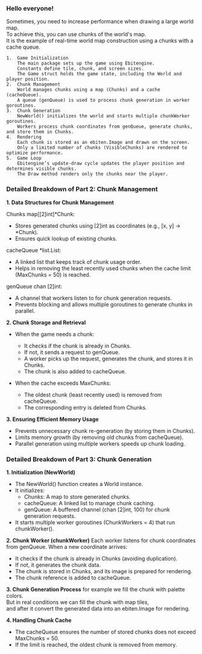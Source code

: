 ### Hello everyone!

Sometimes, you need to increase performance when drawing a large world map.<br>
To achieve this, you can use chunks of the world's map.<br> 
It is the example of real-time world map construction using a chunks with a cache queue.</p> 

	1.	Game Initialization
		The main package sets up the game using Ebitengine.
		Constants define tile, chunk, and screen sizes.
		The Game struct holds the game state, including the World and player position.
	2.	Chunk Management
		World manages chunks using a map (Chunks) and a cache (cacheQueue).
		A queue (genQueue) is used to process chunk generation in worker goroutines.
	3.	Chunk Generation
		NewWorld() initializes the world and starts multiple chunkWorker goroutines.
		Workers process chunk coordinates from genQueue, generate chunks, and store them in Chunks.
	4.	Rendering
		Each chunk is stored as an ebiten.Image and drawn on the screen.
		Only a limited number of chunks (VisibleChunks) are rendered to optimize performance.
	5.	Game Loop
		Ebitengine’s update-draw cycle updates the player position and determines visible chunks.
		The Draw method renders only the chunks near the player.

 ### Detailed Breakdown of Part 2: Chunk Management

**1. Data Structures for Chunk Management**

Chunks map[[2]int]*Chunk:
- Stores generated chunks using [2]int as coordinates (e.g., [x, y] → *Chunk).
- Ensures quick lookup of existing chunks.

cacheQueue *list.List:
- A linked list that keeps track of chunk usage order.
- Helps in removing the least recently used chunks when the cache limit (MaxChunks = 50) is reached.

genQueue chan [2]int:
- A channel that workers listen to for chunk generation requests.
- Prevents blocking and allows multiple goroutines to generate chunks in parallel.

**2. Chunk Storage and Retrieval**

- When the game needs a chunk: 
  - It checks if the chunk is already in Chunks.
  - If not, it sends a request to genQueue.
  - A worker picks up the request, generates the chunk, and stores it in Chunks. 
  - The chunk is also added to cacheQueue.

- When the cache exceeds MaxChunks:
  - The oldest chunk (least recently used) is removed from cacheQueue.
  - The corresponding entry is deleted from Chunks.

**3. Ensuring Efficient Memory Usage**
- Prevents unnecessary chunk re-generation (by storing them in Chunks).
- Limits memory growth (by removing old chunks from cacheQueue).
- Parallel generation using multiple workers speeds up chunk loading.


### Detailed Breakdown of Part 3: Chunk Generation

**1. Initialization (NewWorld)**

- The NewWorld() function creates a World instance.
- It initializes:
  - Chunks: A map to store generated chunks.
  - cacheQueue: A linked list to manage chunk caching.
  - genQueue: A buffered channel (chan [2]int, 100) for chunk generation requests.
- It starts multiple worker goroutines (ChunkWorkers = 4) that run chunkWorker().

**2. Chunk Worker (chunkWorker)**
Each worker listens for chunk coordinates from genQueue.
When a new coordinate arrives:
- It checks if the chunk is already in Chunks (avoiding duplication).
- If not, it generates the chunk data.
- The chunk is stored in Chunks, and its image is prepared for rendering.
- The chunk reference is added to cacheQueue.

**3. Chunk Generation Process**
for example we fill the chunk with palette colors.<br> 
But in real conditions we can fill the chunk with map tiles,<br>
and after it convert the generated data into an ebiten.Image for rendering.

**4. Handling Chunk Cache**
- The cacheQueue ensures the number of stored chunks does not exceed MaxChunks = 50.
- If the limit is reached, the oldest chunk is removed from memory.
